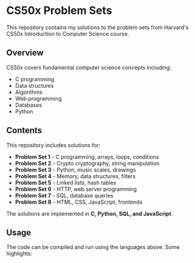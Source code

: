 # CS50x Problem Sets

This repository contains my solutions to the problem sets from Harvard's CS50x Introduction to Computer Science course.

## Overview

CS50x covers fundamental computer science concepts including:

- C programming
- Data structures
- Algorithms
- Web programming
- Databases
- Python

## Contents

This repository includes solutions for:

- **Problem Set 1** - C programming, arrays, loops, conditions
- **Problem Set 2** - Crypto cryptography, string manipulation 
- **Problem Set 3** - Python, music scales, drawings
- **Problem Set 4** - Memory, data structures, filters
- **Problem Set 5** - Linked lists, hash tables 
- **Problem Set 6** - HTTP, web server programming
- **Problem Set 7** - SQL, database queries
- **Problem Set 8** - HTML, CSS, JavaScript, frontends

The solutions are implemented in __C, Python, SQL, and JavaScript__.

## Usage

The code can be compiled and run using the languages above. Some highlights:
